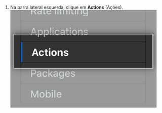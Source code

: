 1. Na barra lateral esquerda, clique em **Actions** (Ações). ![Actions tab in the settings sidebar](/assets/images/enterprise/management-console/sidebar-actions.png)
